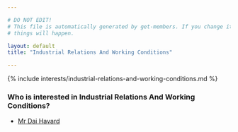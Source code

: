 ```yaml
---

# DO NOT EDIT!
# This file is automatically generated by get-members. If you change it, bad
# things will happen.

layout: default
title: "Industrial Relations And Working Conditions"

---
```


{% include interests/industrial-relations-and-working-conditions.md %}

### Who is interested in Industrial Relations And Working Conditions?


* [Mr Dai Havard](members/mr-dai-havard.html)
